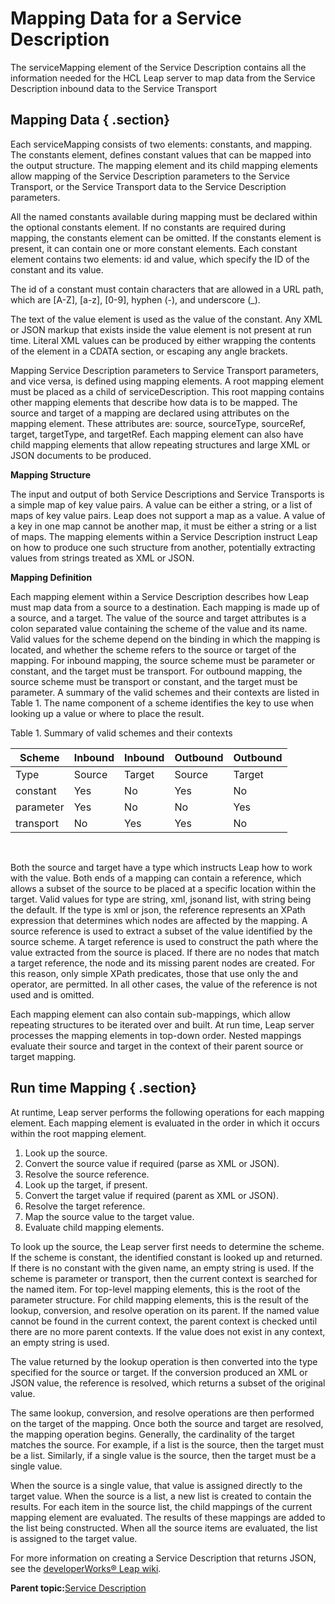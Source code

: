 # Mapping Data for a Service Description 

The serviceMapping element of the Service Description contains all the information needed for the HCL Leap server to map data from the Service Description inbound data to the Service Transport

## Mapping Data { .section}

Each serviceMapping consists of two elements: constants, and mapping. The constants element, defines constant values that can be mapped into the output structure. The mapping element and its child mapping elements allow mapping of the Service Description parameters to the Service Transport, or the Service Transport data to the Service Description parameters.

All the named constants available during mapping must be declared within the optional constants element. If no constants are required during mapping, the constants element can be omitted. If the constants element is present, it can contain one or more constant elements. Each constant element contains two elements: id and value, which specify the ID of the constant and its value.

The id of a constant must contain characters that are allowed in a URL path, which are \[A-Z\], \[a-z\], \[0-9\], hyphen \(-\), and underscore \(\_\).

The text of the value element is used as the value of the constant. Any XML or JSON markup that exists inside the value element is not present at run time. Literal XML values can be produced by either wrapping the contents of the element in a CDATA section, or escaping any angle brackets.

Mapping Service Description parameters to Service Transport parameters, and vice versa, is defined using mapping elements. A root mapping element must be placed as a child of serviceDescription. This root mapping contains other mapping elements that describe how data is to be mapped. The source and target of a mapping are declared using attributes on the mapping element. These attributes are: source, sourceType, sourceRef, target, targetType, and targetRef. Each mapping element can also have child mapping elements that allow repeating structures and large XML or JSON documents to be produced.

**Mapping Structure**

The input and output of both Service Descriptions and Service Transports is a simple map of key value pairs. A value can be either a string, or a list of maps of key value pairs. Leap does not support a map as a value. A value of a key in one map cannot be another map, it must be either a string or a list of maps. The mapping elements within a Service Description instruct Leap on how to produce one such structure from another, potentially extracting values from strings treated as XML or JSON.

**Mapping Definition**

Each mapping element within a Service Description describes how Leap must map data from a source to a destination. Each mapping is made up of a source, and a target. The value of the source and target attributes is a colon separated value containing the scheme of the value and its name. Valid values for the scheme depend on the binding in which the mapping is located, and whether the scheme refers to the source or target of the mapping. For inbound mapping, the source scheme must be parameter or constant, and the target must be transport. For outbound mapping, the source scheme must be transport or constant, and the target must be parameter. A summary of the valid schemes and their contexts are listed in Table 1. The name component of a scheme identifies the key to use when looking up a value or where to place the result.

Table 1. Summary of valid schemes and their contexts
<br>

|Scheme|Inbound|Inbound|Outbound|Outbound|
|------|-------|-------|--------|--------|
|Type|Source|Target|Source|Target|
|constant|Yes|No|Yes|No|
|parameter|Yes|No|No|Yes|
|transport|No|Yes|Yes|No|
<br>


Both the source and target have a type which instructs Leap how to work with the value. Both ends of a mapping can contain a reference, which allows a subset of the source to be placed at a specific location within the target. Valid values for type are string, xml, jsonand list, with string being the default. If the type is xml or json, the reference represents an XPath expression that determines which nodes are affected by the mapping. A source reference is used to extract a subset of the value identified by the source scheme. A target reference is used to construct the path where the value extracted from the source is placed. If there are no nodes that match a target reference, the node and its missing parent nodes are created. For this reason, only simple XPath predicates, those that use only the and operator, are permitted. In all other cases, the value of the reference is not used and is omitted.
<br>

Each mapping element can also contain sub-mappings, which allow repeating structures to be iterated over and built. At run time, Leap server processes the mapping elements in top-down order. Nested mappings evaluate their source and target in the context of their parent source or target mapping.

## Run time Mapping { .section}

At runtime, Leap server performs the following operations for each mapping element. Each mapping element is evaluated in the order in which it occurs within the root mapping element.

1.  Look up the source.
2.  Convert the source value if required \(parse as XML or JSON\).
3.  Resolve the source reference.
4.  Look up the target, if present.
5.  Convert the target value if required \(parent as XML or JSON\).
6.  Resolve the target reference.
7.  Map the source value to the target value.
8.  Evaluate child mapping elements.

To look up the source, the Leap server first needs to determine the scheme. If the scheme is constant, the identified constant is looked up and returned. If there is no constant with the given name, an empty string is used. If the scheme is parameter or transport, then the current context is searched for the named item. For top-level mapping elements, this is the root of the parameter structure. For child mapping elements, this is the result of the lookup, conversion, and resolve operation on its parent. If the named value cannot be found in the current context, the parent context is checked until there are no more parent contexts. If the value does not exist in any context, an empty string is used.

The value returned by the lookup operation is then converted into the type specified for the source or target. If the conversion produced an XML or JSON value, the reference is resolved, which returns a subset of the original value.

The same lookup, conversion, and resolve operations are then performed on the target of the mapping. Once both the source and target are resolved, the mapping operation begins. Generally, the cardinality of the target matches the source. For example, if a list is the source, then the target must be a list. Similarly, if a single value is the source, then the target must be a single value.

When the source is a single value, that value is assigned directly to the target value. When the source is a list, a new list is created to contain the results. For each item in the source list, the child mappings of the current mapping element are evaluated. The results of these mappings are added to the list being constructed. When all the source items are evaluated, the list is assigned to the target value.

For more information on creating a Service Description that returns JSON, see the [developerWorks® Leap wiki](https://hclleapwiki.atlassian.net/wiki/spaces/HL/pages/33213/Creating+a+Service+Description+for+a+Service+that+Returns+JSON).

**Parent topic:**[Service Description](ref_service_service_description.md)

